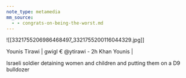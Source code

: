 ```yaml
---
note_type: metamedia
mm_source:
  - - congrats-on-being-the-worst.md
---
```


![[3321755206986468497_3321755200116044329.jpg]]

Younis Tirawi | gwigl € @ytirawi - 2h
Khan Younis |

Israeli soldier detaining women and children
and putting them on a D9 bulldozer


